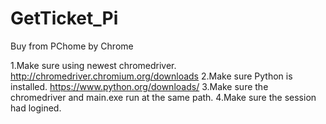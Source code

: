 # GetTicket_Pi
Buy from PChome by Chrome

1.Make sure using newest chromedriver.
http://chromedriver.chromium.org/downloads
2.Make sure Python is installed.
https://www.python.org/downloads/
3.Make sure the chromedriver and main.exe run at the same path.
4.Make sure the session had logined.
